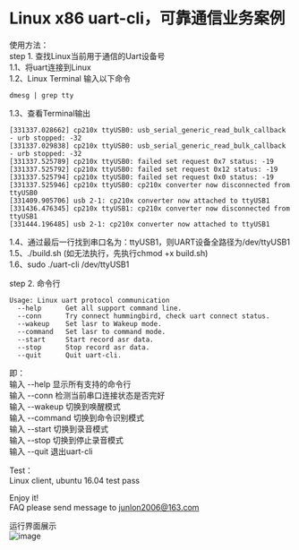 # Linux x86 uart-cli，可靠通信业务案例
使用方法：  
step 1. 查找Linux当前用于通信的Uart设备号  
1.1、将uart连接到Linux  
1.2、Linux Terminal 输入以下命令  
```
dmesg | grep tty
```
1.3、查看Terminal输出  
```
[331337.028662] cp210x ttyUSB0: usb_serial_generic_read_bulk_callback - urb stopped: -32
[331337.029838] cp210x ttyUSB0: usb_serial_generic_read_bulk_callback - urb stopped: -32
[331337.525789] cp210x ttyUSB0: failed set request 0x7 status: -19
[331337.525792] cp210x ttyUSB0: failed set request 0x12 status: -19
[331337.525794] cp210x ttyUSB0: failed set request 0x0 status: -19
[331337.525946] cp210x ttyUSB0: cp210x converter now disconnected from ttyUSB0
[331409.905706] usb 2-1: cp210x converter now attached to ttyUSB1
[331436.476345] cp210x ttyUSB1: cp210x converter now disconnected from ttyUSB1
[331444.196485] usb 2-1: cp210x converter now attached to ttyUSB1
```
1.4、通过最后一行找到串口名为：ttyUSB1，则UART设备全路径为/dev/ttyUSB1  
1.5、./build.sh  (如无法执行，先执行chmod +x build.sh)  
1.6、sudo ./uart-cli /dev/ttyUSB1  

step 2. 命令行  
```
Usage: Linux uart protocol communication
  --help      Get all support command line.
  --conn      Try connect hummingbird, check uart connect status.
  --wakeup    Set lasr to Wakeup mode.
  --command   Set lasr to command mode.
  --start     Start record asr data.
  --stop      Stop record asr data.
  --quit      Quit uart-cli.
```
即：  
输入 --help    显示所有支持的命令行  
输入 --conn    检测当前串口连接状态是否完好  
输入 --wakeup  切换到唤醒模式  
输入 --command 切换到命令识别模式    
输入 --start   切换到录音模式  
输入 --stop    切换到停止录音模式  
输入 --quit    退出uart-cli  

Test：  
Linux client, ubuntu 16.04 test pass  

Enjoy it!  
FAQ please send message to junlon2006@163.com  

运行界面展示  
![image](https://github.com/junlon2006/libUartCommProtocolLinuxClient/tree/master/images/EEB3F6F6-57C3-4F40-A670-75906A9C67A7.jpg)  


